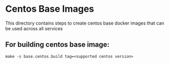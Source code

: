 # Centos Base Images

This directory contains steps to create centos base docker images that can be used across all services

## For building centos base image:

```
make -s base.centos.build tag=<supported centos version>

```
